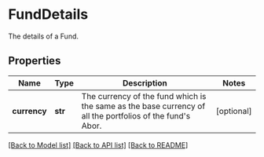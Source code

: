 # FundDetails

The details of a Fund.

## Properties
Name | Type | Description | Notes
------------ | ------------- | ------------- | -------------
**currency** | **str** | The currency of the fund which is the same as the base currency of all the portfolios of the fund&#39;s Abor. | [optional] 

[[Back to Model list]](../README.md#documentation-for-models) [[Back to API list]](../README.md#documentation-for-api-endpoints) [[Back to README]](../README.md)


